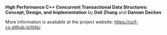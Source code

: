 **High Performance C++ Concurrent Transactional Data Structures: Concept, Design, and Implementation** by **Deli Zhang** and **Damian Dechev**

More information is available at the project website: https://ucf-cs.github.io/tlds/.
